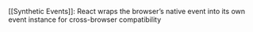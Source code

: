  [[Synthetic Events]]: React wraps the browser’s native event into its own event instance for cross-browser compatibility